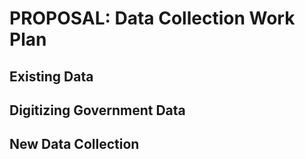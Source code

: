 # PROPOSAL: Data Collection Work Plan

## Existing Data

## Digitizing Government Data

## New Data Collection



